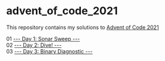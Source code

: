 # advent_of_code_2021

This repository contains my solutions to [Advent of Code 2021](https://adventofcode.com/2021)

01 [--- Day 1: Sonar Sweep ---](https://adventofcode.com/2021/day/1)\
02 [--- Day 2: Dive! ---](https://adventofcode.com/2021/day/2)\
03 [--- Day 3: Binary Diagnostic ---](https://adventofcode.com/2021/day/3)
